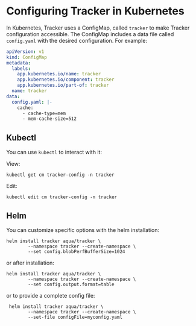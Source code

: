 # Configuring Tracker in Kubernetes

In Kubernetes, Tracker uses a ConfigMap, called `tracker` to make Tracker configuration accessible. The ConfigMap includes a data file called `config.yaml` with the desired configuration. For example:

```yaml
apiVersion: v1
kind: ConfigMap
metadata:
  labels:
    app.kubernetes.io/name: tracker
    app.kubernetes.io/component: tracker
    app.kubernetes.io/part-of: tracker
  name: tracker
data:
  config.yaml: |-
    cache:
      - cache-type=mem
      - mem-cache-size=512
```

## Kubectl

You can use `kubectl` to interact with it:

View:

```shell
kubectl get cm tracker-config -n tracker
```

Edit:

```shell
kubectl edit cm tracker-config -n tracker
```

## Helm

You can customize specific options with the helm installation:

```
helm install tracker aqua/tracker \
        --namespace tracker --create-namespace \
        --set config.blobPerfBufferSize=1024
```

or after installation:

```
helm install tracker aqua/tracker \
        --namespace tracker --create-namespace \
        --set config.output.format=table
```

or to provide a complete config file:

```
 helm install tracker aqua/tracker \
        --namespace tracker --create-namespace \
        --set-file configFile=myconfig.yaml
```

